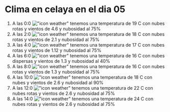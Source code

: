 # Clima en celaya en el dia 05

1. A las 0:0 !["icon weather"](http://openweathermap.org/img/w/04n.png) tenemos una temperatura de 19 C con nubes rotas y  vientos de 4.6 y nubosidad al 75%
1. A las 2:0 !["icon weather"](http://openweathermap.org/img/w/04n.png) tenemos una temperatura de 18 C con nubes rotas y  vientos de 2.1 y nubosidad al 75%
1. A las 4:0 !["icon weather"](http://openweathermap.org/img/w/04n.png) tenemos una temperatura de 17 C con nubes rotas y  vientos de 1.12 y nubosidad al 75%
1. A las 6:0 !["icon weather"](http://openweathermap.org/img/w/03n.png) tenemos una temperatura de 16 C con nubes dispersas y  vientos de 1.3 y nubosidad al 40%
1. A las 8:0 !["icon weather"](http://openweathermap.org/img/w/04n.png) tenemos una temperatura de 16 C con nubes rotas y  vientos de 1.3 y nubosidad al 75%
1. A las 10:0 !["icon weather"](http://openweathermap.org/img/w/04d.png) tenemos una temperatura de 18 C con nubes y  vientos de 2.6 y nubosidad al 90%
1. A las 12:0 !["icon weather"](http://openweathermap.org/img/w/04d.png) tenemos una temperatura de 22 C con nubes rotas y  vientos de 2.6 y nubosidad al 75%
1. A las 14:0 !["icon weather"](http://openweathermap.org/img/w/04d.png) tenemos una temperatura de 24 C con nubes rotas y  vientos de 2.6 y nubosidad al 75%
